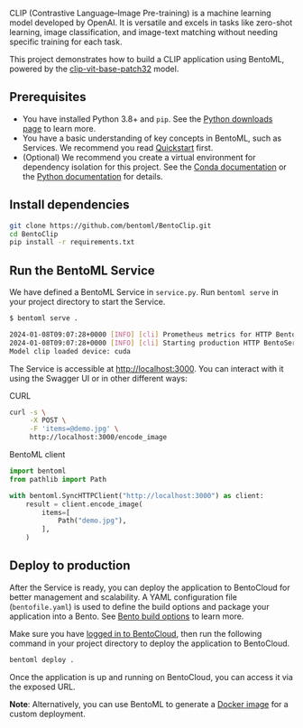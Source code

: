 CLIP (Contrastive Language–Image Pre-training) is a machine learning model developed by OpenAI. It is versatile and excels in tasks like zero-shot learning, image classification, and image-text matching without needing specific training for each task.

This project demonstrates how to build a CLIP application using BentoML, powered by the [clip-vit-base-patch32](https://huggingface.co/openai/clip-vit-base-patch32) model.

## Prerequisites

- You have installed Python 3.8+ and `pip`. See the [Python downloads page](https://www.python.org/downloads/) to learn more.
- You have a basic understanding of key concepts in BentoML, such as Services. We recommend you read [Quickstart](https://docs.bentoml.com/en/1.2/get-started/quickstart.html) first.
- (Optional) We recommend you create a virtual environment for dependency isolation for this project. See the [Conda documentation](https://conda.io/projects/conda/en/latest/user-guide/tasks/manage-environments.html) or the [Python documentation](https://docs.python.org/3/library/venv.html) for details.

## Install dependencies

```bash
git clone https://github.com/bentoml/BentoClip.git
cd BentoClip
pip install -r requirements.txt
```

## Run the BentoML Service

We have defined a BentoML Service in `service.py`. Run `bentoml serve` in your project directory to start the Service.

```bash
$ bentoml serve .

2024-01-08T09:07:28+0000 [INFO] [cli] Prometheus metrics for HTTP BentoServer from "service:CLIPService" can be accessed at http://localhost:3000/metrics.
2024-01-08T09:07:28+0000 [INFO] [cli] Starting production HTTP BentoServer from "service:CLIPService" listening on http://localhost:3000 (Press CTRL+C to quit)
Model clip loaded device: cuda
```

The Service is accessible at [http://localhost:3000](http://localhost:3000/). You can interact with it using the Swagger UI or in other different ways:

CURL

```bash
curl -s \
     -X POST \
     -F 'items=@demo.jpg' \
     http://localhost:3000/encode_image
```

BentoML client

```python
import bentoml
from pathlib import Path

with bentoml.SyncHTTPClient("http://localhost:3000") as client:
    result = client.encode_image(
        items=[
            Path("demo.jpg"),
        ],
    )
```

## Deploy to production

After the Service is ready, you can deploy the application to BentoCloud for better management and scalability. A YAML configuration file (`bentofile.yaml`) is used to define the build options and package your application into a Bento. See [Bento build options](https://docs.bentoml.com/en/latest/concepts/bento.html#bento-build-options) to learn more.

Make sure you have [logged in to BentoCloud](https://docs.bentoml.com/en/1.2/bentocloud/how-tos/manage-access-token.html), then run the following command in your project directory to deploy the application to BentoCloud.

```bash
bentoml deploy .
```

Once the application is up and running on BentoCloud, you can access it via the exposed URL.

**Note**: Alternatively, you can use BentoML to generate a [Docker image](https://docs.bentoml.com/en/1.2/guides/containerization.html) for a custom deployment.

